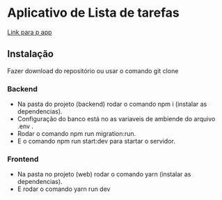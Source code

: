 # Aplicativo de Lista de tarefas

[Link para p app](https://to-do-list-front-nine.vercel.app/)

## Instalação 
Fazer download do repositório ou usar o comando git clone

### Backend
* Na pasta do projeto (backend) rodar o comando npm i (instalar as dependencias).
* Configuração do banco está no as variaveis de ambiende do arquivo .env .
* Rodar o comando npm run migration:run.
* E o comando npm run start:dev para startar o servidor.

### Frontend
* Na pasta no projeto (web) rodar o comando yarn (instalar as dependencias).
* E rodar o comando yarn run dev
